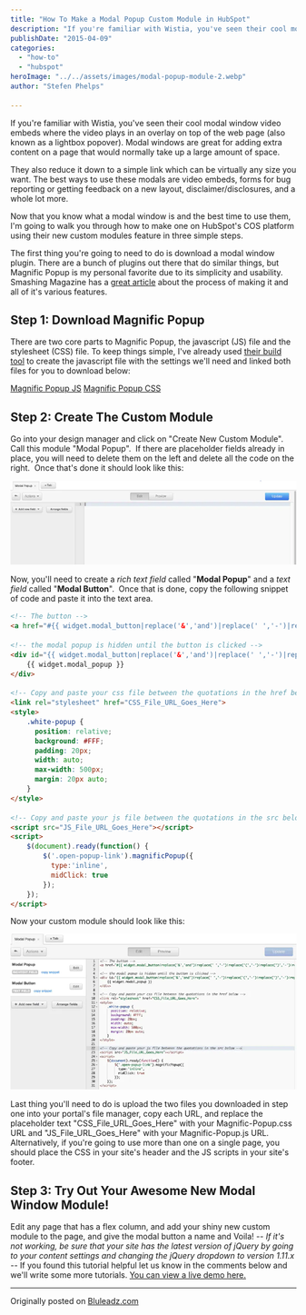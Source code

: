 ```yaml
---
title: "How To Make a Modal Popup Custom Module in HubSpot"
description: "If you're familiar with Wistia, you've seen their cool modal window video embeds where the video plays in an overlay on top of the web page (also known as a lightbox popover). Modal windows are great for adding extra content on a page that would normally take up a large amount of space."
publishDate: "2015-04-09"
categories:
  - "how-to"
  - "hubspot"
heroImage: "../../assets/images/modal-popup-module-2.webp"
author: "Stefen Phelps"

---
```


If you're familiar with Wistia, you've seen their cool modal window video embeds where the video plays in an overlay on top of the web page (also known as a lightbox popover). Modal windows are great for adding extra content on a page that would normally take up a large amount of space.

They also reduce it down to a simple link which can be virtually any size you want. The best ways to use these modals are video embeds, forms for bug reporting or getting feedback on a new layout, disclaimer/disclosures, and a whole lot more.

Now that you know what a modal window is and the best time to use them, I'm going to walk you through how to make one on HubSpot's COS platform using their new custom modules feature in three simple steps.

The first thing you're going to need to do is download a modal window plugin. There are a bunch of plugins out there that do similar things, but Magnific Popup is my personal favorite due to its simplicity and usability. Smashing Magazine has a [great article](http://www.smashingmagazine.com/2013/05/02/truly-responsive-lightbox/) about the process of making it and all of it's various features.

## Step 1: Download Magnific Popup

There are two core parts to Magnific Popup, the javascript (JS) file and the stylesheet (CSS) file. To keep things simple, I've already used [their build tool](http://dimsemenov.com/plugins/magnific-popup/#mfp-build-tool) to create the javascript file with the settings we'll need and linked both files for you to download below:

[Magnific Popup JS](http://cdn2.hubspot.net/hubfs/57042/js/blog-tutorials/magnific-popup.js?t=1496669956379) [Magnific Popup CSS](http://cdn2.hubspot.net/hubfs/57042/js/blog-tutorials/magnific-popup.css?t=1496669956379)

## Step 2: Create The Custom Module

Go into your design manager and click on "Create New Custom Module". Call this module "Modal Popup".  If there are placeholder fields already in place, you will need to delete them on the left and delete all the code on the right.  Once that's done it should look like this:

![modal popup module step 1](../../assets/images/modal-popup-module-1.webp)

Now, you'll need to create a _rich text field_ called "**Modal Popup**" and a _text field_ called "**Modal Button**".  Once that is done, copy the following snippet of code and paste it into the text area.

```html
<!-- The button -->
<a href="#{{ widget.modal_button|replace('&','and')|replace(' ','-')|replace('(','-')|replace(')','-')|replace('?','')|replace('"','')|replace("'","")|replace(".","")|replace(":","")|replace(",","") }}" class="open-popup-link">{{ widget.modal_button }}</a>

<!-- the modal popup is hidden until the button is clicked -->
<div id="{{ widget.modal_button|replace('&','and')|replace(' ','-')|replace('(','-')|replace(')','-')|replace('?','')|replace('"','')|replace("'","")|replace(".","")|replace(":","")|replace(",","") }}" class="white-popup mfp-hide">
    {{ widget.modal_popup }}
</div>

<!-- Copy and paste your css file between the quotations in the href below -->
<link rel="stylesheet" href="CSS_File_URL_Goes_Here">
<style>
    .white-popup {
      position: relative;
      background: #FFF;
      padding: 20px;
      width: auto;
      max-width: 500px;
      margin: 20px auto;
    }
</style>

<!-- Copy and paste your js file between the quotations in the src below -->
<script src="JS_File_URL_Goes_Here"></script>
<script>
    $(document).ready(function() {
        $('.open-popup-link').magnificPopup({
          type:'inline',
          midClick: true
        });
    });
</script>
```

Now your custom module should look like this:

![modal popup module step 2](../../assets/images/modal-popup-module-2.webp)

Last thing you'll need to do is upload the two files you downloaded in step one into your portal's file manager, copy each URL, and replace the placeholder text "CSS_File_URL_Goes_Here" with your Magnific-Popup.css URL and "JS_File_URL_Goes_Here" with your Magnific-Popup.js URL. Alternatively, if you're going to use more than one on a single page, you should place the CSS in your site's header and the JS scripts in your site's footer.

## Step 3: Try Out Your Awesome New Modal Window Module!

Edit any page that has a flex column, and add your shiny new custom module to the page, and give the modal button a name and Voila! *\-- If it's not working, be sure that your site has the latest version of jQuery by going to your content settings and changing the jQuery dropdown to version 1.11.x --* If you found this tutorial helpful let us know in the comments below and we'll write some more tutorials. [You can view a live demo here.](http://www.bluleadz.com/modal-window-test?hs_preview=ESAfMVA1-2691250931)

---

Originally posted on [Bluleadz.com](http://www.bluleadz.com/blog/how-to-make-a-modal-popup-custom-module-in-hubspot)

